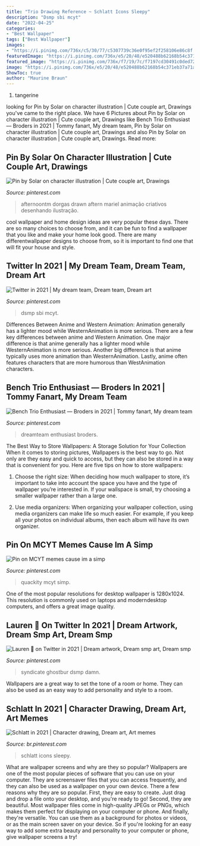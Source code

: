 ```yaml
---
title: "Trio Drawing Reference ~ Schlatt Icons Sleepy"
description: "Dsmp sbi mcyt"
date: "2022-04-25"
categories:
- "Best Wallpaper"
tags: ["Best Wallpaper"]
images:
- "https://i.pinimg.com/736x/c5/30/77/c5307739c36e0f95ef2f258106e86c8f.jpg"
featuredImage: "https://i.pinimg.com/736x/e5/20/48/e520488b62168b54c371eb37a71a5c43.jpg"
featured_image: "https://i.pinimg.com/736x/f7/19/7c/f7197cd30491c0ded72f441ba40f6862.jpg"
image: "https://i.pinimg.com/736x/e5/20/48/e520488b62168b54c371eb37a71a5c43.jpg"
ShowToc: true
author: "Maurine Braun"
---
```



1. tangerine 

	

		
looking for Pin by Solar on character illustration | Cute couple art, Drawings you've came to the right place. We have 6 Pictures about Pin by Solar on character illustration | Cute couple art, Drawings like Bench Trio Enthusiast — Broders in 2021 | Tommy fanart, My dream team, Pin by Solar on character illustration | Cute couple art, Drawings and also Pin by Solar on character illustration | Cute couple art, Drawings. Read more:
		
    
## Pin By Solar On Character Illustration | Cute Couple Art, Drawings

<img loading=lazy src="https://i.pinimg.com/736x/c5/30/77/c5307739c36e0f95ef2f258106e86c8f.jpg" onerror="this.onerror=null;this.src='https://tse1.mm.bing.net/th?id=OIP.ccisQfvvB87qqgC03eDacgHaK4&amp;pid=15.1';" alt="Pin by Solar on character illustration | Cute couple art, Drawings">

_Source: pinterest.com_

>afternoontm dorgas drawn aftern mariel animação criativos desenhando ilustração. 

	

cool wallpaper and home design ideas are very popular these days. There are so many choices to choose from, and it can be fun to find a wallpaper that you like and make your home look good. There are many differentwallpaper designs to choose from, so it is important to find one that will fit your house and style.

    
## Twitter In 2021 | My Dream Team, Dream Team, Dream Art

<img loading=lazy src="https://i.pinimg.com/736x/02/eb/dc/02ebdc2edd1b7265ee3599b922c6fc2b.jpg" onerror="this.onerror=null;this.src='https://tse1.mm.bing.net/th?id=OIP.zmVEBrf0qzPv03quuFpNfAHaFj&amp;pid=15.1';" alt="Twitter in 2021 | My dream team, Dream team, Dream art">

_Source: pinterest.com_

>dsmp sbi mcyt. 

	

Differences Between Anime and Western Animation: Animation generally has a lighter mood while WesternAnimation is more serious.
There are a few key differences between anime and Western Animation. One major difference is that anime generally has a lighter mood while WesternAnimation is more serious. Another big difference is that anime typically uses more animation than WesternAnimation. Lastly, anime often features characters that are more humorous than WestAnimation characters.

    
## Bench Trio Enthusiast — Broders In 2021 | Tommy Fanart, My Dream Team

<img loading=lazy src="https://i.pinimg.com/736x/e5/20/48/e520488b62168b54c371eb37a71a5c43.jpg" onerror="this.onerror=null;this.src='https://tse4.mm.bing.net/th?id=OIP.IAInUC7JywXK9ZTNLNzjxQHaLH&amp;pid=15.1';" alt="Bench Trio Enthusiast — Broders in 2021 | Tommy fanart, My dream team">

_Source: pinterest.com_

>dreamteam enthusiast broders. 

	

The Best Way to Store Wallpapers: A Storage Solution for Your Collection
When it comes to storing pictures, Wallpapers is the best way to go. Not only are they easy and quick to access, but they can also be stored in a way that is convenient for you. Here are five tips on how to store wallpapers:
1) Choose the right size: When deciding how much wallpaper to store, it’s important to take into account the space you have and the type of wallpaper you’re interested in. If your wallspace is small, try choosing a smaller wallpaper rather than a large one.

2) Use media organizers: When organizing your wallpaper collection, using media organizers can make life so much easier. For example, if you keep all your photos on individual albums, then each album will have its own organizer.

    
## Pin On MCYT Memes Cause Im A Simp

<img loading=lazy src="https://i.pinimg.com/736x/bd/1b/a5/bd1ba564abda84f730f8f0df63471870.jpg" onerror="this.onerror=null;this.src='https://tse3.mm.bing.net/th?id=OIP.O1sZimncZQ-t39Vmtf9-ZQHaJt&amp;pid=15.1';" alt="Pin on MCYT memes cause im a simp">

_Source: pinterest.com_

>quackity mcyt simp. 

	

One of the most popular resolutions for desktop wallpaper is 1280x1024. This resolution is commonly used on laptops and moderndesktop computers, and offers a great image quality.

    
## Lauren 🧃 On Twitter In 2021 | Dream Artwork, Dream Smp Art, Dream Smp

<img loading=lazy src="https://i.pinimg.com/736x/f7/19/7c/f7197cd30491c0ded72f441ba40f6862.jpg" onerror="this.onerror=null;this.src='https://tse3.mm.bing.net/th?id=OIP.srzOB3JROGA90W5A0uSAvQHaKe&amp;pid=15.1';" alt="Lauren 🧃 on Twitter in 2021 | Dream artwork, Dream smp art, Dream smp">

_Source: pinterest.com_

>syndicate ghostbur dsmp damn. 

	

Wallpapers are a great way to set the tone of a room or home. They can also be used as an easy way to add personality and style to a room.

    
## Schlatt In 2021 | Character Drawing, Dream Art, Art Memes

<img loading=lazy src="https://i.pinimg.com/originals/fb/c8/34/fbc834280a1773acc1f8facf34e29f2a.png" onerror="this.onerror=null;this.src='https://tse1.mm.bing.net/th?id=OIP.yqKwZagXWkdhnzQ0vzxy0AHaHp&amp;pid=15.1';" alt="Schlatt in 2021 | Character drawing, Dream art, Art memes">

_Source: br.pinterest.com_

>schlatt icons sleepy. 

	

What are wallpaper screens and why are they so popular?
Wallpapers are one of the most popular pieces of software that you can use on your computer. They are screensaver files that you can access frequently, and they can also be used as a wallpaper on your own device. There a few reasons why they are so popular. First, they are easy to create. Just drag and drop a file onto your desktop, and you're ready to go! Second, they are beautiful. Most wallpaper files come in high-quality JPEGs or PNGs, which makes them perfect for displaying on your computer or phone. And finally, they're versatile. You can use them as a background for photos or videos, or as the main screen saver on your device. So if you're looking for an easy way to add some extra beauty and personality to your computer or phone, give wallpaper screens a try!

